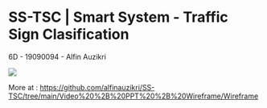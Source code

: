 # SS-TSC | Smart System - Traffic Sign Clasification

6D - 19090094 - Alfin Auzikri

![](https://github.com/alfinauzikri/SS-TSC/raw/main/Video%20%2B%20PPT%20%2B%20Wireframe/Wireframe/Splash%20Screen.png)

More at : https://github.com/alfinauzikri/SS-TSC/tree/main/Video%20%2B%20PPT%20%2B%20Wireframe/Wireframe
